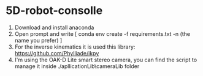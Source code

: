 # 5D-robot-consolle

1) Download and install anaconda
2) Open prompt and write [ conda env create -f requirements.txt -n (the name you prefer) ]
3) For the inverse kinematics it is used this library: https://github.com/Phylliade/ikpy
4) I'm using the OAK-D Lite smart stereo camera, you can find the script to manage it inside ./apllicationLib\\cameraLib folder
